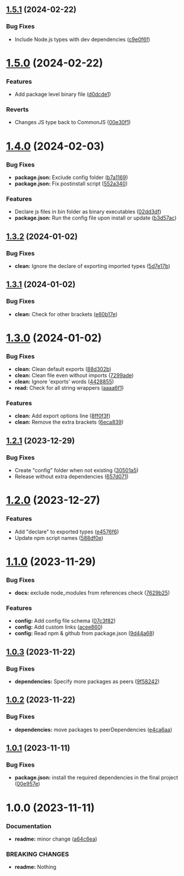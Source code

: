 ## [1.5.1](https://github.com/DisQada/Workspace/compare/v1.5.0...v1.5.1) (2024-02-22)


### Bug Fixes

* Include Node.js types with dev dependencies ([c9e0f6f](https://github.com/DisQada/Workspace/commit/c9e0f6f6efc2f72f8c6032480a1f6ed253c4938d))

# [1.5.0](https://github.com/DisQada/Workspace/compare/v1.4.0...v1.5.0) (2024-02-22)


### Features

* Add package level binary file ([d0dcde1](https://github.com/DisQada/Workspace/commit/d0dcde1ac582697d3a22d33a40e3208280b0ae3e))


### Reverts

* Changes JS type back to CommonJS ([00e30f1](https://github.com/DisQada/Workspace/commit/00e30f1dc6922acb8c33b010a4e30d2f255c5c0e))

# [1.4.0](https://github.com/DisQada/TypeDoc/compare/v1.3.2...v1.4.0) (2024-02-03)


### Bug Fixes

* **package.json:** Exclude config folder ([b7a1169](https://github.com/DisQada/TypeDoc/commit/b7a1169efdf6e1ef1f56b5e6bf255965003c321a))
* **package.json:** Fix postinstall script ([552a340](https://github.com/DisQada/TypeDoc/commit/552a3401c0ed2da3e4dcc117b79d77a8291c1de4))


### Features

* Declare js files in bin folder as binary executables ([02dd3df](https://github.com/DisQada/TypeDoc/commit/02dd3df490af00b6fa09a8f596d443dab06927ac))
* **package.json:** Run the config file upon install or update ([b3d57ac](https://github.com/DisQada/TypeDoc/commit/b3d57ac5de89d4e4070ec554d3bf41853851b335))

## [1.3.2](https://github.com/DisQada/TypeDoc/compare/v1.3.1...v1.3.2) (2024-01-02)


### Bug Fixes

* **clean:** Ignore the declare of exporting imported types ([5d7e17b](https://github.com/DisQada/TypeDoc/commit/5d7e17b8717ee8553cecd32acbe1d574c78aa0c3))

## [1.3.1](https://github.com/DisQada/TypeDoc/compare/v1.3.0...v1.3.1) (2024-01-02)


### Bug Fixes

* **clean:** Check for other brackets ([e60b17e](https://github.com/DisQada/TypeDoc/commit/e60b17e574c64fd3faca1b69582c8ded04e6b430))

# [1.3.0](https://github.com/DisQada/TypeDoc/compare/v1.2.1...v1.3.0) (2024-01-02)


### Bug Fixes

* **clean:** Clean default exports ([88d302b](https://github.com/DisQada/TypeDoc/commit/88d302b5c80f164bff760bd3cfa1239990e859d0))
* **clean:** Clean file even without imports ([7299ade](https://github.com/DisQada/TypeDoc/commit/7299ade2c06f26525aedef04a6b7bcaf1500056e))
* **clean:** Ignore 'exports' words ([4428855](https://github.com/DisQada/TypeDoc/commit/44288559dfb3f998975bce2bc92db3cb1ae788b6))
* **read:** Check for all string wrappers ([aaaa6f1](https://github.com/DisQada/TypeDoc/commit/aaaa6f1ddfd18fb8e78c07e73d4f47def635a4db))


### Features

* **clean:** Add export options line ([8ff0f3f](https://github.com/DisQada/TypeDoc/commit/8ff0f3f63fcc1cbc47199dd8eba7b1c5440e1a8a))
* **clean:** Remove the extra brackets ([6eca839](https://github.com/DisQada/TypeDoc/commit/6eca839edd311fbcd4118cf52ff4a51471d9277d))

## [1.2.1](https://github.com/DisQada/TypeDoc/compare/v1.2.0...v1.2.1) (2023-12-29)


### Bug Fixes

* Create "config" folder when not existing ([30501a5](https://github.com/DisQada/TypeDoc/commit/30501a56901b67f63df62cd9507e9110df9075d4))
* Release without extra dependencies ([657d071](https://github.com/DisQada/TypeDoc/commit/657d07178e1afc8e9d6c2e5b222ec2dfa813e782))

# [1.2.0](https://github.com/DisQada/TypeDoc/compare/v1.1.0...v1.2.0) (2023-12-27)


### Features

* Add "declare" to exported types ([e4576f6](https://github.com/DisQada/TypeDoc/commit/e4576f610d52ca1f63069a93d11beb41681f6a26))
* Update npm script names ([588df0e](https://github.com/DisQada/TypeDoc/commit/588df0e3d24fc9307ac5d89009b31943d66f2c69))

# [1.1.0](https://github.com/DisQada/TypeDoc/compare/v1.0.3...v1.1.0) (2023-11-29)

### Bug Fixes

- **docs:** exclude node_modules from references check ([7629b25](https://github.com/DisQada/TypeDoc/commit/7629b25e740bfbf8832689743ea26ef7cef9af34))

### Features

- **config:** Add config file schema ([07c3f82](https://github.com/DisQada/TypeDoc/commit/07c3f828edb1ed5e48f24b8716d07e8432a6aaf8))
- **config:** Add custom links ([acee860](https://github.com/DisQada/TypeDoc/commit/acee860ff36a41bcfbd443e1f923095a54f7eb50))
- **config:** Read npm & github from package.json ([9d44a68](https://github.com/DisQada/TypeDoc/commit/9d44a681445408af6d3ce3772967012c4f816b4a))

## [1.0.3](https://github.com/DisQada/TypeDoc/compare/v1.0.2...v1.0.3) (2023-11-22)

### Bug Fixes

- **dependencies:** Specify more packages as peers ([9f58242](https://github.com/DisQada/TypeDoc/commit/9f58242f0ceb6540108ed5a9539985e9d9543ba2))

## [1.0.2](https://github.com/DisQada/TypeDoc/compare/v1.0.1...v1.0.2) (2023-11-22)

### Bug Fixes

- **dependencies:** move packages to peerDependencies ([e4ca6aa](https://github.com/DisQada/TypeDoc/commit/e4ca6aa7ce24aa024c33e6b10311892a4e5f5890))

## [1.0.1](https://github.com/DisQada/TypeDoc/compare/v1.0.0...v1.0.1) (2023-11-11)

### Bug Fixes

- **package.json:** install the required dependencies in the final project ([00e957e](https://github.com/DisQada/TypeDoc/commit/00e957e265991f5cd5e108c6aeab25d0be4bd69a))

# 1.0.0 (2023-11-11)

### Documentation

- **readme:** minor change ([a64c6ea](https://github.com/DisQada/TypeDoc/commit/a64c6ea5a9899fcf6133b7dd56666152199366d5))

### BREAKING CHANGES

- **readme:** Nothing
